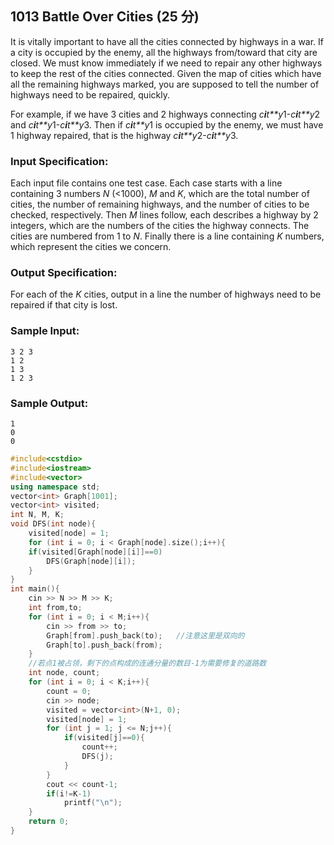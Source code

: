 ## 1013 Battle Over Cities (25 分)

It is vitally important to have all the cities connected by highways in a war. If a city is occupied by the enemy, all the highways from/toward that city are closed. We must know immediately if we need to repair any other highways to keep the rest of the cities connected. Given the map of cities which have all the remaining highways marked, you are supposed to tell the number of highways need to be repaired, quickly.

For example, if we have 3 cities and 2 highways connecting *c**i**t**y*1-*c**i**t**y*2 and *c**i**t**y*1-*c**i**t**y*3. Then if *c**i**t**y*1 is occupied by the enemy, we must have 1 highway repaired, that is the highway *c**i**t**y*2-*c**i**t**y*3.

### Input Specification:

Each input file contains one test case. Each case starts with a line containing 3 numbers *N* (<1000), *M* and *K*, which are the total number of cities, the number of remaining highways, and the number of cities to be checked, respectively. Then *M* lines follow, each describes a highway by 2 integers, which are the numbers of the cities the highway connects. The cities are numbered from 1 to *N*. Finally there is a line containing *K* numbers, which represent the cities we concern.

### Output Specification:

For each of the *K* cities, output in a line the number of highways need to be repaired if that city is lost.

### Sample Input:

```in
3 2 3
1 2
1 3
1 2 3
```

### Sample Output:

```out
1
0
0
```

```C++
#include<cstdio>
#include<iostream>
#include<vector>
using namespace std;
vector<int> Graph[1001];
vector<int> visited;
int N, M, K;
void DFS(int node){
    visited[node] = 1;
    for (int i = 0; i < Graph[node].size();i++){
    if(visited[Graph[node][i]]==0)
        DFS(Graph[node][i]);
    }
}
int main(){
    cin >> N >> M >> K;
    int from,to;
    for (int i = 0; i < M;i++){
        cin >> from >> to;
        Graph[from].push_back(to);   //注意这里是双向的
        Graph[to].push_back(from);
    }
    //若点1被占领，剩下的点构成的连通分量的数目-1为需要修复的道路数
    int node, count;
    for (int i = 0; i < K;i++){
        count = 0;
        cin >> node;
        visited = vector<int>(N+1, 0);
        visited[node] = 1;
        for (int j = 1; j <= N;j++){
            if(visited[j]==0){
                count++;
                DFS(j);
            }
        }
        cout << count-1;
        if(i!=K-1)
            printf("\n");
    }
    return 0;
}
```

